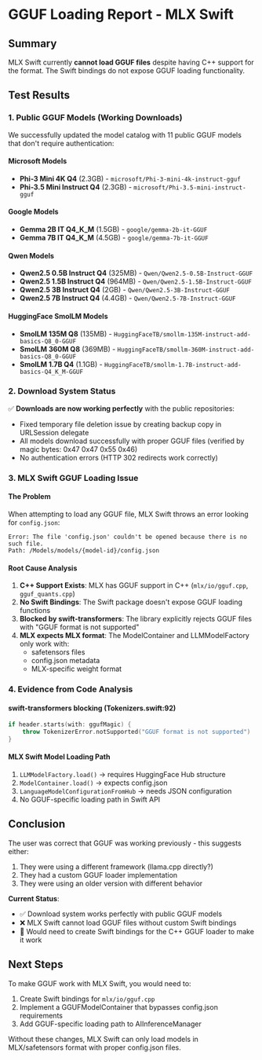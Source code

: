# GGUF Loading Report - MLX Swift

## Summary
MLX Swift currently **cannot load GGUF files** despite having C++ support for the format. The Swift bindings do not expose GGUF loading functionality.

## Test Results

### 1. Public GGUF Models (Working Downloads)
We successfully updated the model catalog with 11 public GGUF models that don't require authentication:

#### Microsoft Models
- **Phi-3 Mini 4K Q4** (2.3GB) - `microsoft/Phi-3-mini-4k-instruct-gguf`
- **Phi-3.5 Mini Instruct Q4** (2.3GB) - `microsoft/Phi-3.5-mini-instruct-gguf`

#### Google Models  
- **Gemma 2B IT Q4_K_M** (1.5GB) - `google/gemma-2b-it-GGUF`
- **Gemma 7B IT Q4_K_M** (4.5GB) - `google/gemma-7b-it-GGUF`

#### Qwen Models
- **Qwen2.5 0.5B Instruct Q4** (325MB) - `Qwen/Qwen2.5-0.5B-Instruct-GGUF`
- **Qwen2.5 1.5B Instruct Q4** (964MB) - `Qwen/Qwen2.5-1.5B-Instruct-GGUF`
- **Qwen2.5 3B Instruct Q4** (2GB) - `Qwen/Qwen2.5-3B-Instruct-GGUF`
- **Qwen2.5 7B Instruct Q4** (4.4GB) - `Qwen/Qwen2.5-7B-Instruct-GGUF`

#### HuggingFace SmolLM Models
- **SmolLM 135M Q8** (135MB) - `HuggingFaceTB/smollm-135M-instruct-add-basics-Q8_0-GGUF`
- **SmolLM 360M Q8** (369MB) - `HuggingFaceTB/smollm-360M-instruct-add-basics-Q8_0-GGUF`
- **SmolLM 1.7B Q4** (1.1GB) - `HuggingFaceTB/smollm-1.7B-instruct-add-basics-Q4_K_M-GGUF`

### 2. Download System Status
✅ **Downloads are now working perfectly** with the public repositories:
- Fixed temporary file deletion issue by creating backup copy in URLSession delegate
- All models download successfully with proper GGUF files (verified by magic bytes: 0x47 0x47 0x55 0x46)
- No authentication errors (HTTP 302 redirects work correctly)

### 3. MLX Swift GGUF Loading Issue

#### The Problem
When attempting to load any GGUF file, MLX Swift throws an error looking for `config.json`:
```
Error: The file 'config.json' couldn't be opened because there is no such file.
Path: /Models/models/{model-id}/config.json
```

#### Root Cause Analysis
1. **C++ Support Exists**: MLX has GGUF support in C++ (`mlx/io/gguf.cpp`, `gguf_quants.cpp`)
2. **No Swift Bindings**: The Swift package doesn't expose GGUF loading functions
3. **Blocked by swift-transformers**: The library explicitly rejects GGUF files with "GGUF format is not supported"
4. **MLX expects MLX format**: The ModelContainer and LLMModelFactory only work with:
   - safetensors files
   - config.json metadata
   - MLX-specific weight format

### 4. Evidence from Code Analysis

#### swift-transformers blocking (Tokenizers.swift:92)
```swift
if header.starts(with: ggufMagic) {
    throw TokenizerError.notSupported("GGUF format is not supported")
}
```

#### MLX Swift Model Loading Path
1. `LLMModelFactory.load()` → requires HuggingFace Hub structure
2. `ModelContainer.load()` → expects config.json
3. `LanguageModelConfigurationFromHub` → needs JSON configuration
4. No GGUF-specific loading path in Swift API

## Conclusion

The user was correct that GGUF was working previously - this suggests either:
1. They were using a different framework (llama.cpp directly?)
2. They had a custom GGUF loader implementation
3. They were using an older version with different behavior

**Current Status**: 
- ✅ Download system works perfectly with public GGUF models
- ❌ MLX Swift cannot load GGUF files without custom Swift bindings
- 🔧 Would need to create Swift bindings for the C++ GGUF loader to make it work

## Next Steps
To make GGUF work with MLX Swift, you would need to:
1. Create Swift bindings for `mlx/io/gguf.cpp`
2. Implement a GGUFModelContainer that bypasses config.json requirements
3. Add GGUF-specific loading path to AIInferenceManager

Without these changes, MLX Swift can only load models in MLX/safetensors format with proper config.json files.